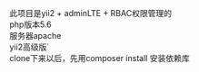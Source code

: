 此项目是yii2 + adminLTE + RBAC权限管理的<br>
php版本5.6<br>
服务器apache<br>
yii2高级版`<br>
clone下来以后，先用composer install 安装依赖库